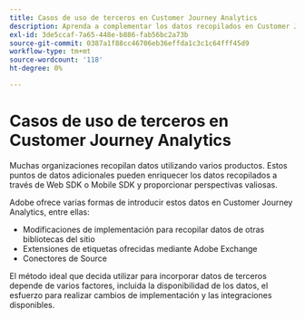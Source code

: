 ```yaml
---
title: Casos de uso de terceros en Customer Journey Analytics
description: Aprenda a complementar los datos recopilados en Customer Journey Analytics con los datos recopilados de productos fuera de Adobe.
exl-id: 3de5ccaf-7a65-448e-b886-fab56bc2a73b
source-git-commit: 0387a1f88cc46706eb36effda1c3c1c64fff45d9
workflow-type: tm+mt
source-wordcount: '118'
ht-degree: 0%

---
```


# Casos de uso de terceros en Customer Journey Analytics

Muchas organizaciones recopilan datos utilizando varios productos. Estos puntos de datos adicionales pueden enriquecer los datos recopilados a través de Web SDK o Mobile SDK y proporcionar perspectivas valiosas.

Adobe ofrece varias formas de introducir estos datos en Customer Journey Analytics, entre ellas:

* Modificaciones de implementación para recopilar datos de otras bibliotecas del sitio
* Extensiones de etiquetas ofrecidas mediante Adobe Exchange
* Conectores de Source

El método ideal que decida utilizar para incorporar datos de terceros depende de varios factores, incluida la disponibilidad de los datos, el esfuerzo para realizar cambios de implementación y las integraciones disponibles.
